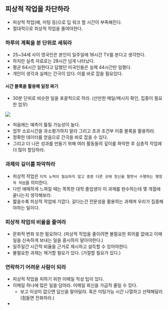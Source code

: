 ## 피상적 작업을 차단하라

- 피상적 작업(예, 미팅 등)으로 딥 워크 할 시간이 부족해진다.
- 절대적으로 피상적 작업을 줄여야한다.

### 하루의 계획을 분 단위로 세워라

- 25~34세 사이 영국인은 본인이 일주일에 16시간 TV를 본다고 생각한다.
- 하지만 실측 자료로는 28시간 넘게 나타났다.
- 평균 64시간 일한다고 답했던 미국인들은 실제 44시간만 일했다.
- 개인이 생각과 실제는 간극이 있다. 이를 바로 잡을 필요있다.


#### 시간 블록을 활용해 일정 짜기

- 30분 단위로 비슷한 일을 포괄적으로 하라. (산만한 메일/메시지 확인, 집중이 필요한 업무)

![](https://images.ctfassets.net/dm4oa8qtogq0/4TX4sf646bho3bNtnOKLFr/afcd4912bdc83f1eb6ed2709ad2acf92/Time_blocking.png)

- 처음에는 예측이 틀릴 가능성이 높다.
- 업무 소요시간을 과소평가하지 말라 그리고 초과 조건부 이중 블록을 활용하라.
- 정확한 데이터를 얻음으로 간극을 바로 잡을 수 있다.
- 그리고 더 나은 성과를 만들기 위해 여러 활동들의 깊이를 파악한 후 심층적 작업에 더 많이 할당하라.

### 과제의 깊이를 파악하라

- 피상적 작업은 `지적 노력이 필요하지 않고 종종 다른 곳에 정신을 팔면서 수행하는 행정적 작업`을 의미한다.
- 다만 애매하게 느껴질 때는 똑똑한 대학 졸업생이 이 과제를 완수하는데 몇 개월에 끝나는지 생각해보라.
- 짧을수록 피상적 작업에 가깝다. 길다는건 전문성을 활용하는 과제며 우리가 집중해야하는 일이다.

### 피상적 작업의 비율을 줄여라

- 문화적 변화 또한 필요하다. (피상적 작업을 줄이려면 불필요한 회의를 없애고 이메일을 신속하게 보내는 일을 중시하지 말아야한다.)
- 일주일간 시간적 비율을 근거로 제시하고 설득할 수 있어야한다.
- 불필요한 과제는 제거할 필요가 있다. (거절할 필요가 있다.)

### 연락하기 어려운 사람이 되라

- 피상적 작업을 피하기 위한 이메일 작성 팁이 있다.
- 이메일 하나에 많은 일을 담아라. 이메일 회신을 가급적 줄일 수 있다.
  - 보고 이상이 없으면 답신을 말아달라. 혹은 미팅가능 시간 나열하고 선택해달라 (힘들면 전화하라.)
- 